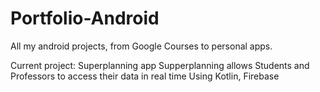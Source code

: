 # Portfolio-Android

All my android projects, from Google Courses to personal apps.

Current project: Superplanning app
Supperplanning allows Students and Professors to access their data in real time
Using Kotlin, Firebase
